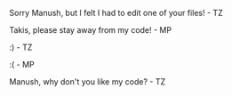 Sorry Manush, but I felt I had to edit one of your files! - TZ

Takis, please stay away from my code! - MP

:) - TZ

:( - MP

Manush, why don't you like my code? - TZ


